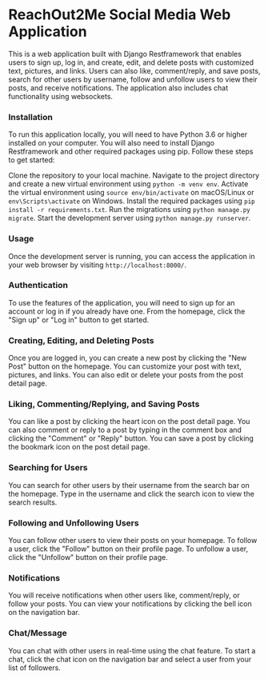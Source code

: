 # ReachOut2Me Social Media Web Application

This is a web application built with Django Restframework that enables users to sign up, log in, and create, edit, and delete posts with customized text, pictures, and links. Users can also like, comment/reply, and save posts, search for other users by username, follow and unfollow users to view their posts, and receive notifications. The application also includes chat functionality using websockets.

### Installation


To run this application locally, you will need to have Python 3.6 or higher installed on your computer. You will also need to install Django Restframework and other required packages using pip. Follow these steps to get started:

Clone the repository to your local machine.
Navigate to the project directory and create a new virtual environment using ```python -m venv env```.
Activate the virtual environment using ```source env/bin/activate``` on macOS/Linux or ```env\Scripts\activate``` on Windows.
Install the required packages using ```pip install -r requirements.txt```.
Run the migrations using ```python manage.py migrate```.
Start the development server using ```python manage.py runserver```.

### Usage
Once the development server is running, you can access the application in your web browser by visiting ```http://localhost:8000/```.

### Authentication
To use the features of the application, you will need to sign up for an account or log in if you already have one. From the homepage, click the "Sign up" or "Log in" button to get started.

### Creating, Editing, and Deleting Posts
Once you are logged in, you can create a new post by clicking the "New Post" button on the homepage. You can customize your post with text, pictures, and links. You can also edit or delete your posts from the post detail page.

### Liking, Commenting/Replying, and Saving Posts
You can like a post by clicking the heart icon on the post detail page. You can also comment or reply to a post by typing in the comment box and clicking the "Comment" or "Reply" button. You can save a post by clicking the bookmark icon on the post detail page.

### Searching for Users
You can search for other users by their username from the search bar on the homepage. Type in the username and click the search icon to view the search results.

### Following and Unfollowing Users
You can follow other users to view their posts on your homepage. To follow a user, click the "Follow" button on their profile page. To unfollow a user, click the "Unfollow" button on their profile page.

### Notifications
You will receive notifications when other users like, comment/reply, or follow your posts. You can view your notifications by clicking the bell icon on the navigation bar.

### Chat/Message
You can chat with other users in real-time using the chat feature. To start a chat, click the chat icon on the navigation bar and select a user from your list of followers.
